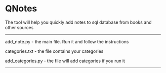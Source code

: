 # QNotes
The tool will help you quickly add notes to sql database from books and other sources

------------------------------------------
add_note.py - the main file. Run it and follow the instructions

categories.txt - the file contains your categories

add_categories.py - the file will add categories if you run it

------------------------------------------
